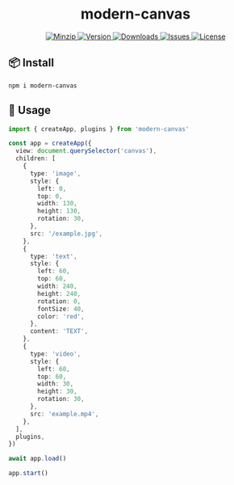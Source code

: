 <h1 align="center">modern-canvas</h1>

<p align="center">
  <a href="https://unpkg.com/modern-canvas">
    <img src="https://img.shields.io/bundlephobia/minzip/modern-canvas" alt="Minzip">
  </a>
  <a href="https://www.npmjs.com/package/modern-canvas">
    <img src="https://img.shields.io/npm/v/modern-canvas.svg" alt="Version">
  </a>
  <a href="https://www.npmjs.com/package/modern-canvas">
    <img src="https://img.shields.io/npm/dm/modern-canvas" alt="Downloads">
  </a>
  <a href="https://github.com/qq15725/modern-canvas/issues">
    <img src="https://img.shields.io/github/issues/qq15725/modern-canvas" alt="Issues">
  </a>
  <a href="https://github.com/qq15725/modern-canvas/blob/main/LICENSE">
    <img src="https://img.shields.io/npm/l/modern-canvas.svg" alt="License">
  </a>
</p>


## 📦 Install

```shell
npm i modern-canvas
```

## 🦄 Usage

```ts
import { createApp, plugins } from 'modern-canvas'

const app = createApp({
  view: document.querySelector('canvas'),
  children: [
    {
      type: 'image',
      style: {
        left: 0,
        top: 0,
        width: 130,
        height: 130,
        rotation: 30,
      },
      src: '/example.jpg',
    },
    {
      type: 'text',
      style: {
        left: 60,
        top: 60,
        width: 240,
        height: 240,
        rotation: 0,
        fontSize: 40,
        color: 'red',
      },
      content: 'TEXT',
    },
    {
      type: 'video',
      style: {
        left: 60,
        top: 60,
        width: 30,
        height: 30,
        rotation: 30,
      },
      src: 'example.mp4',
    },
  ],
  plugins,
})

await app.load()

app.start()
```
